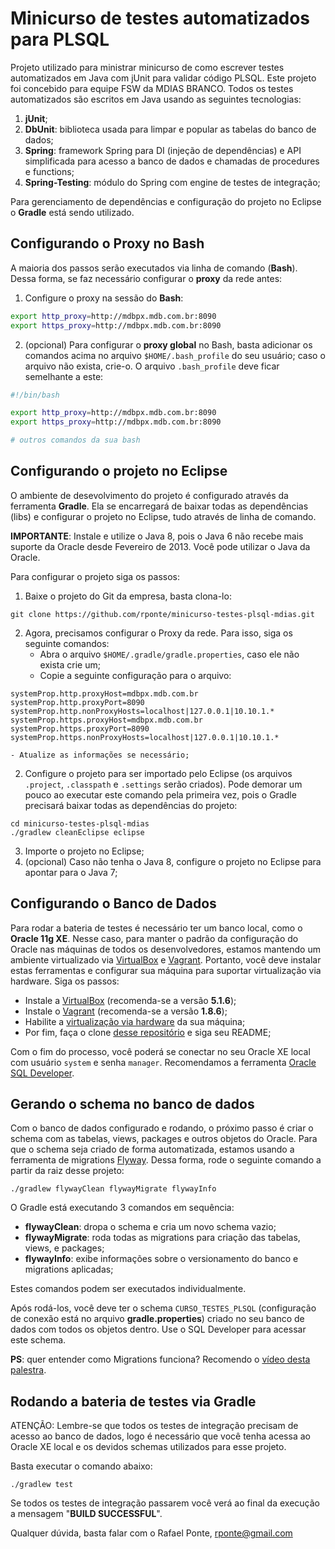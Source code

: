 Minicurso de testes automatizados para PLSQL
============================================

Projeto utilizado para ministrar minicurso de como escrever testes automatizados em Java com jUnit para validar código PLSQL. Este projeto foi concebido para equipe FSW da MDIAS BRANCO. Todos os testes automatizados são escritos em Java usando as seguintes tecnologias:

1. **jUnit**;
2. **DbUnit**: biblioteca usada para limpar e popular as tabelas do banco de dados;
3. **Spring**: framework Spring para DI (injeção de dependências) e API simplificada para acesso a banco de dados e chamadas de procedures e functions;
4. **Spring-Testing**: módulo do Spring com engine de testes de integração;

Para gerenciamento de dependências e configuração do projeto no Eclipse o  **Gradle** está sendo utilizado.

Configurando o Proxy no Bash
----------------------------

A maioria dos passos serão executados via linha de comando (**Bash**). Dessa forma, se faz necessário configurar o **proxy** da rede antes:

1. Configure o proxy na sessão do **Bash**:

```sh
export http_proxy=http://mdbpx.mdb.com.br:8090
export https_proxy=http://mdbpx.mdb.com.br:8090
```
2. (opcional) Para configurar o **proxy global** no Bash, basta adicionar os comandos acima no arquivo `$HOME/.bash_profile` do seu usuário; caso o arquivo não exista, crie-o. O arquivo `.bash_profile` deve ficar semelhante a este:

```sh
#!/bin/bash

export http_proxy=http://mdbpx.mdb.com.br:8090
export https_proxy=http://mdbpx.mdb.com.br:8090

# outros comandos da sua bash
```

Configurando o projeto no Eclipse
---------------------------------

O ambiente de desevolvimento do projeto é configurado através da ferramenta **Gradle**. Ela se encarregará de baixar todas as dependências (libs) e configurar o projeto no Eclipse, tudo através de linha de comando.

**IMPORTANTE**: Instale e utilize o Java 8, pois o Java 6 não recebe mais suporte da Oracle desde Fevereiro de 2013. Você pode utilizar o Java da Oracle.

Para configurar o projeto siga os passos:

1. Baixe o projeto do Git da empresa, basta clona-lo:

```shell
git clone https://github.com/rponte/minicurso-testes-plsql-mdias.git
```

2. Agora, precisamos configurar o Proxy da rede. Para isso, siga os seguinte comandos:
	- Abra o arquivo `$HOME/.gradle/gradle.properties`, caso ele não exista crie um;
	- Copie a seguinte configuração para o arquivo:
```properties
systemProp.http.proxyHost=mdbpx.mdb.com.br
systemProp.http.proxyPort=8090
systemProp.http.nonProxyHosts=localhost|127.0.0.1|10.10.1.*
systemProp.https.proxyHost=mdbpx.mdb.com.br
systemProp.https.proxyPort=8090
systemProp.https.nonProxyHosts=localhost|127.0.0.1|10.10.1.*
```
	- Atualize as informações se necessário;

2. Configure o projeto para ser importado pelo Eclipse (os arquivos `.project`, `.classpath` e `.settings` serão criados). Pode demorar um pouco ao executar este comando pela primeira vez, pois o Gradle precisará baixar todas as dependências do projeto:
```shell
cd minicurso-testes-plsql-mdias
./gradlew cleanEclipse eclipse
```

3. Importe o projeto no Eclipse;
4. (opcional) Caso não tenha o Java 8, configure o projeto no Eclipse para apontar para o Java 7;

Configurando o Banco de Dados
-----------------------------

Para rodar a bateria de testes é necessário ter um banco local, como o **Oracle 11g XE**. Nesse caso, para manter o padrão da configuração do Oracle nas máquinas de todos os desenvolvedores, estamos mantendo um ambiente virtualizado via [VirtualBox](https://www.virtualbox.org/) e [Vagrant](http://www.vagrantup.com/). Portanto, você deve instalar estas ferramentas e configurar sua máquina para suportar virtualização via hardware. Siga os passos:

- Instale a [VirtualBox](https://www.virtualbox.org/) (recomenda-se a versão **5.1.6**);
- Instale o [Vagrant](http://www.vagrantup.com/) (recomenda-se a versão **1.8.6**);
- Habilite a [virtualização via hardware](http://www.sysprobs.com/disable-enable-virtualization-technology-bios) da sua máquina;
- Por fim, faça o clone [desse repositório](https://github.com/rponte/vagrant-ubuntu-oracle-xe) e siga seu README;

Com o fim do processo, você poderá se conectar no seu Oracle XE local com usuário `system` e senha `manager`. Recomendamos a ferramenta [Oracle SQL Developer](http://www.oracle.com/technetwork/developer-tools/sql-developer/overview/index-097090.html).

Gerando o schema no banco de dados
----------------------------------

Com o banco de dados configurado e rodando, o próximo passo é criar o schema com as tabelas, views, packages e outros objetos do Oracle. Para que o schema seja criado de forma automatizada, estamos usando a ferramenta de migrations [Flyway](https://flywaydb.org/). Dessa forma, rode o seguinte comando a partir da raiz desse projeto:

```shell
./gradlew flywayClean flywayMigrate flywayInfo
```

O Gradle está executando 3 comandos em sequência:

- **flywayClean**: dropa o schema e cria um novo schema vazio;
- **flywayMigrate**: roda todas as migrations para criação das tabelas, views, e packages;
- **flywayInfo**: exibe informações sobre o versionamento do banco e migrations aplicadas;

Estes comandos podem ser executados individualmente.

Após rodá-los, você deve ter o schema `CURSO_TESTES_PLSQL` (configuração de conexão está no arquivo **gradle.properties**) criado no seu banco de dados com todos os objetos dentro. Use o SQL Developer para acessar este schema.

**PS**: quer entender como Migrations funciona? Recomendo o [vídeo desta palestra](https://www.youtube.com/watch?v=BQICWePrLg0).

Rodando a bateria de testes via Gradle
--------------------------------------
ATENÇÃO: Lembre-se que todos os testes de integração precisam de acesso ao banco de dados, logo é necessário que você tenha acessa ao Oracle XE local e os devidos schemas utilizados para esse projeto.

Basta executar o comando abaixo:

```shell
./gradlew test
```

Se todos os testes de integração passarem você verá ao final da execução a mensagem "**BUILD SUCCESSFUL**".

Qualquer dúvida, basta falar com o Rafael Ponte, [rponte@gmail.com](rponte@gmail.com)

